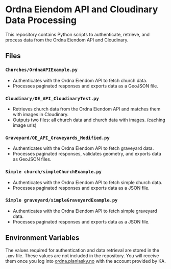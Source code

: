 # Ordna Eiendom API and Cloudinary Data Processing

This repository contains Python scripts to authenticate, retrieve, and process data from the Ordna Eiendom API and Cloudinary.

## Files

### `Churches/OrdnaAPIExample.py`
- Authenticates with the Ordna Eiendom API to fetch church data.
- Processes paginated responses and exports data as a GeoJSON file.

### `Cloudinary/OE_API_CloudinaryTest.py`
- Retrieves church data from the Ordna Eiendom API and matches them with images in Cloudinary.
- Outputs two files: all church data and church data with images. (caching image urls)

### `Graveyard/OE_API_Graveyards_Modified.py`
- Authenticates with the Ordna Eiendom API to fetch graveyard data.
- Processes paginated responses, validates geometry, and exports data as GeoJSON files.

### `Simple church/simpleChurchExample.py`
- Authenticates with the Ordna Eiendom API to fetch simple church data.
- Processes paginated responses and exports data as a JSON file.

### `Simple graveyard/simpleGraveyardExample.py`
- Authenticates with the Ordna Eiendom API to fetch simple graveyard data.
- Processes paginated responses and exports data as a JSON file.

## Environment Variables

The values required for authentication and data retrieval are stored in the `.env` file. These values are not included in the repository. 
You will receive them once you log into [ordna.planiasky.no](https://ordna.planiasky.no) with the account provided by KA.

